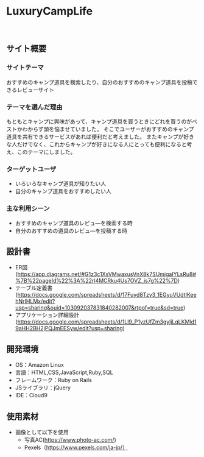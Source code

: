 # LuxuryCampLife
​
## サイト概要
### サイトテーマ
おすすめのキャンプ道具を検索したり、自分のおすすめのキャンプ道具を投稿できるレビューサイト
​
### テーマを選んだ理由
もともとキャンプに興味があって、キャンプ道具を買うときにどれを買うのがベストかわからず頭を悩ませていました。
そこでユーザーがおすすめのキャンプ道具を共有できるサービスがあれば便利だと考えました。
またキャンプが好きな人だけでなく、これからキャンプが好きになる人にとっても便利になると考え、このテーマにしました。
​
### ターゲットユーザ
- いろいろなキャンプ道具が知りたい人
- 自分のキャンプ道具をおすすめしたい人
​
### 主な利用シーン
- おすすめのキャンプ道具のレビュ―を検索する時
- 自分のおすすめの道具のレビュ―を投稿する時
​
## 設計書
- ER図(https://app.diagrams.net/#G1z3c1XsVMwaxusVnX8k7SUmjgaIYLsRu8#%7B%22pageId%22%3A%22rl4MCRku4Us7OVZ_is7g%22%7D)
- テーブル定義書(https://docs.google.com/spreadsheets/d/17Fuyd8Tzy3_1EGyuVUdtIKeehNrIHLMx/edit?usp=sharing&ouid=103092037831840282007&rtpof=true&sd=true)
- アプリケーション詳細設計(https://docs.google.com/spreadsheets/d/1Ll9_P1yzUfZm3gyljLqLKMld19aHH2BH2jPQJmEESyw/edit?usp=sharing)
​
## 開発環境
- OS：Amazon Linux
- 言語：HTML,CSS,JavaScript,Ruby,SQL
- フレームワーク：Ruby on Rails
- JSライブラリ：jQuery
- IDE：Cloud9
​
## 使用素材
- 画像として以下を使用
  - 写真AC(https://www.photo-ac.com/)
  - Pexels（https://www.pexels.com/ja-jp/）